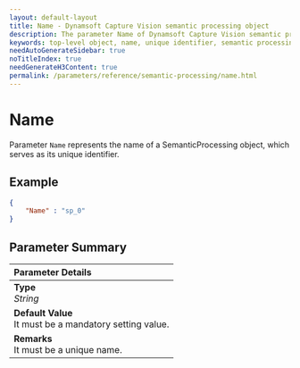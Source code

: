 ```yaml
---
layout: default-layout
title: Name - Dynamsoft Capture Vision semantic processing object
description: The parameter Name of Dynamsoft Capture Vision semantic processing defines the unique identifier of a semantic processing object.
keywords: top-level object, name, unique identifier, semantic processing
needAutoGenerateSidebar: true
noTitleIndex: true
needGenerateH3Content: true
permalink: /parameters/reference/semantic-processing/name.html
---
```


# Name

Parameter `Name` represents the name of a SemanticProcessing object, which serves as its unique identifier.

## Example

```json
{
    "Name" : "sp_0"
}
```

## Parameter Summary

| Parameter Details |
| :----------------------------------- |
| **Type**<br>*String* |
| **Default Value**<br>It must be a mandatory setting value. |
| **Remarks**<br>It must be a unique name. |
